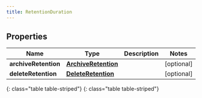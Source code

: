 ```yaml
---
title: RetentionDuration
---
```


## Properties

| Name | Type | Description | Notes |
| ------------ | ------------- | ------------- | ------------- |
| **archiveRetention** | [**ArchiveRetention**](ArchiveRetention.html) |  |  [optional] |
| **deleteRetention** | [**DeleteRetention**](DeleteRetention.html) |  |  [optional] |
{: class="table table-striped"}
{: class="table table-striped"}


